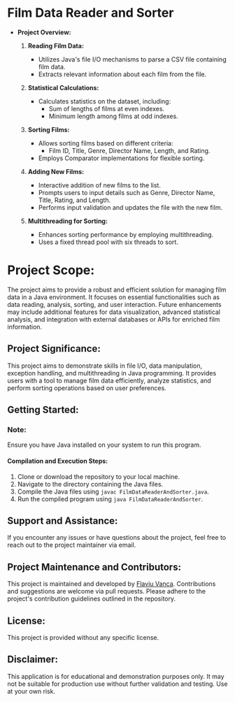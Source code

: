 # Film Data Reader and Sorter

- **Project Overview:**
  1. **Reading Film Data:**
     - Utilizes Java's file I/O mechanisms to parse a CSV file containing film data.
     - Extracts relevant information about each film from the file.

  2. **Statistical Calculations:**
     - Calculates statistics on the dataset, including:
       - Sum of lengths of films at even indexes.
       - Minimum length among films at odd indexes.

  3. **Sorting Films:**
     - Allows sorting films based on different criteria:
       - Film ID, Title, Genre, Director Name, Length, and Rating.
     - Employs Comparator implementations for flexible sorting.

  4. **Adding New Films:**
     - Interactive addition of new films to the list.
     - Prompts users to input details such as Genre, Director Name, Title, Rating, and Length.
     - Performs input validation and updates the file with the new film.

  5. **Multithreading for Sorting:**
     - Enhances sorting performance by employing multithreading.
     - Uses a fixed thread pool with six threads to sort.

# Project Scope:
The project aims to provide a robust and efficient solution for managing film data in a Java environment. It focuses on essential functionalities such as data reading, analysis, sorting, and user interaction. Future enhancements may include additional features for data visualization, advanced statistical analysis, and integration with external databases or APIs for enriched film information.


## Project Significance:
This project aims to demonstrate skills in file I/O, data manipulation, exception handling, and multithreading in Java programming. It provides users with a tool to manage film data efficiently, analyze statistics, and perform sorting operations based on user preferences.

## Getting Started:
### Note:
Ensure you have Java installed on your system to run this program.

#### Compilation and Execution Steps:
1. Clone or download the repository to your local machine.
2. Navigate to the directory containing the Java files.
3. Compile the Java files using `javac FilmDataReaderAndSorter.java`.
4. Run the compiled program using `java FilmDataReaderAndSorter`.

## Support and Assistance:
If you encounter any issues or have questions about the project, feel free to reach out to the project maintainer via email.

## Project Maintenance and Contributors:
This project is maintained and developed by [Flaviu Vanca](https://github.com/thaparazite). Contributions and suggestions are welcome via pull requests. Please adhere to the project's contribution guidelines outlined in the repository.

## License:
This project is provided without any specific license.

## Disclaimer:
This application is for educational and demonstration purposes only. It may not be suitable for production use without further validation and testing. Use at your own risk.
